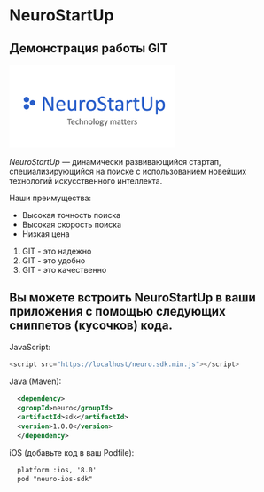 # NeuroStartUp
## Демонстрация работы GIT

![](logo.png)

*NeuroStartUp* — динамически развивающийся стартап, специализирующийся на поиске с использованием новейших технологий искусственного интеллекта.

Наши преимущества:
* Высокая точность поиска
* Высокая скорость поиска
* Низкая цена

1. GIT - это надежно
1. GIT - это удобно
1. GIT - это качественно

## Вы можете встроить NeuroStartUp в ваши приложения с помощью следующих сниппетов (кусочков) кода.

JavaScript:
```javascript
<script src="https://localhost/neuro.sdk.min.js"></script>
```

Java (Maven):
```xml
  <dependency>
  <groupId>neuro</groupId>
  <artifactId>sdk</artifactId>
  <version>1.0.0</version>
  </dependency>
```

iOS (добавьте код в ваш Podfile):
```
  platform :ios, '8.0'
  pod "neuro-ios-sdk"
```
